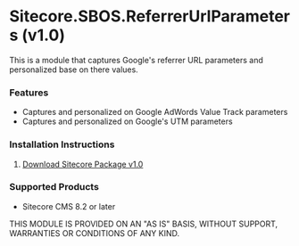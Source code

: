 # Sitecore.SBOS.ReferrerUrlParameters (v1.0)
This is a module that captures Google's referrer URL parameters and personalized base on there values.

### Features

+ Captures and personalized on Google AdWords Value Track parameters
+ Captures and personalized on Google's UTM parameters

### Installation Instructions

1. [Download Sitecore Package v1.0](https://github.com/raseniero/Sitecore.SBOS.ReferrerUrlParameters)

### Supported Products
+ Sitecore CMS 8.2 or later

THIS MODULE IS PROVIDED ON AN "AS IS" BASIS, WITHOUT SUPPORT, WARRANTIES OR CONDITIONS OF ANY KIND.
